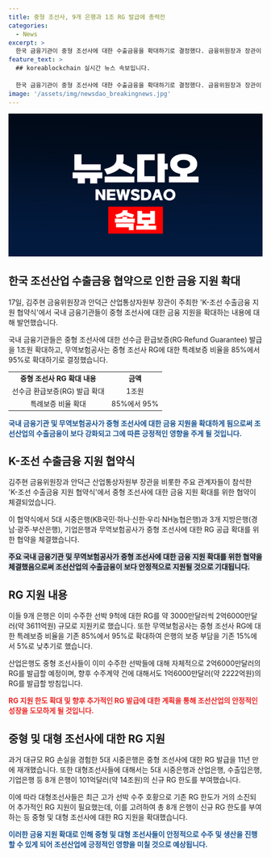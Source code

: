 ```yaml
---
title: 중형 조선사, 9개 은행과 1조 RG 발급에 총력전
categories:
  - News
excerpt: >
  한국 금융기관이 중형 조선사에 대한 수출금융을 확대하기로 결정했다. 금융위원장과 장관이 협약식을 열고 9개 은행이 선주한 선박에 대한 확대된 보증을 제공할 예정이며, 특례보증 비율 또한 기존 85%에서 95%로 확대될 예정이다. 이로써 조선업체들이 수주한 선박에 대한 보증 부담이 감소할 것으로 예상되며, 이는 조선산업의 경기부양에 긍정적인 영향을 미칠 것으로 전망된다.
feature_text: >
  ## koreablockchain 실시간 뉴스 속보입니다.

  한국 금융기관이 중형 조선사에 대한 수출금융을 확대하기로 결정했다. 금융위원장과 장관이 협약식을 열고 9개 은행이 선주한 선박에 대한 확대된 보증을 제공할 예정이며, 특례보증 비율 또한 기존 85%에서 95%로 확대될 예정이다. 이로써 조선업체들이 수주한 선박에 대한 보증 부담이 감소할 것으로 예상되며, 이는 조선산업의 경기부양에 긍정적인 영향을 미칠 것으로 전망된다.
image: '/assets/img/newsdao_breakingnews.jpg'
---
```

![koreablockchain 속보](/assets/img/newsdao_breakingnews.jpg)

<h2 data-ke-size="size26">한국 조선산업 수출금융 협약으로 인한 금융 지원 확대</h2>

<p>17일, 김주현 금융위원장과 안덕근 산업통상자원부 장관이 주최한 'K-조선 수출금융 지원 협약식'에서 국내 금융기관들이 중형 조선사에 대한 금융 지원을 확대하는 내용에 대해 발언했습니다. </p>

<p data-ke-size="size16">국내 금융기관들은 중형 조선사에 대한 선수금 환급보증(RG·Refund Guarantee) 발급을 1조원 확대하고, 무역보험공사는 중형 조선사 RG에 대한 특례보증 비율을 85%에서 95%로 확대하기로 결정했습니다. </p>

<table>
  <tr>
    <td style="text-align: center; height: 17px;"><b>중형 조선사 RG 확대 내용</b></td>
    <td style="text-align: center; height: 17px;"><b>금액</b></td>
  </tr>
  <tr>
    <td style="text-align: center; height: 17px;">선수금 환급보증(RG) 발급 확대</td>
    <td style="text-align: center; height: 17px;">1조원</td>
  </tr>
  <tr>
    <td style="text-align: center; height: 17px;">특례보증 비율 확대</td>
    <td style="text-align: center; height: 17px;">85%에서 95%</td>
  </tr>
</table>

<p><b><span style="color: #1a5490;">국내 금융기관 및 무역보험공사가 중형 조선사에 대한 금융 지원을 확대하게 됨으로써 조선산업의 수출금융이 보다 강화되고 그에 따른 긍정적인 영향을 주게 될 것입니다.</span></b></p>

<h2 data-ke-size="size26">K-조선 수출금융 지원 협약식</h2>

<p>김주현 금융위원장과 안덕근 산업통상자원부 장관을 비롯한 주요 관계자들이 참석한 'K-조선 수출금융 지원 협약식'에서 중형 조선사에 대한 금융 지원 확대를 위한 협약이 체결되었습니다.</p>

<p data-ke-size="size16">이 협약식에서 5대 시중은행(KB국민·하나·신한·우리·NH농협은행)과 3개 지방은행(경남·광주·부산은행), 기업은행과 무역보험공사가 중형 조선사에 대한 RG 공급 확대를 위한 협약을 체결했습니다. </p>

<p><b><span style="background-color: #21538527;">주요 국내 금융기관 및 무역보험공사가 중형 조선사에 대한 금융 지원 확대를 위한 협약을 체결했음으로써 조선산업의 수출금융이 보다 안정적으로 지원될 것으로 기대됩니다.</span></b></p>

<h2 data-ke-size="size26">RG 지원 내용</h2>

<p>이들 9개 은행은 이미 수주한 선박 9척에 대한 RG를 약 3000만달러씩 2억6000만달러(약 3611억원) 규모로 지원키로 했습니다. 또한 무역보험공사는 중형 조선사 RG에 대한 특례보증 비율을 기존 85%에서 95%로 확대하여 은행의 보증 부담을 기존 15%에서 5%로 낮추기로 했습니다.</p>

<p data-ke-size="size16">산업은행도 중형 조선사들이 이미 수주한 선박들에 대해 자체적으로 2억6000만달러의 RG를 발급할 예정이며, 향후 수주계약 건에 대해서도 1억6000만달러(약 2222억원)의 RG를 발급할 방침입니다. </p>

<p><b><span style="color: #ee2323;">RG 지원 한도 확대 및 향후 추가적인 RG 발급에 대한 계획을 통해 조선산업의 안정적인 성장을 도모하게 될 것입니다.</span></b></p>

<h2 data-ke-size="size26">중형 및 대형 조선사에 대한 RG 지원</h2>

<p>과거 대규모 RG 손실을 경험한 5대 시중은행은 중형 조선사에 대한 RG 발급을 11년 만에 재개했습니다. 또한 대형조선사들에 대해서는 5대 시중은행과 산업은행, 수출입은행, 기업은행 등 8개 은행이 101억달러(약 14조원)의 신규 RG 한도를 부여했습니다.</p>

<p data-ke-size="size16">이에 따라 대형조선사들은 최근 고가 선박 수주 호황으로 기존 RG 한도가 거의 소진되어 추가적인 RG 지원이 필요했는데, 이를 고려하여 총 8개 은행이 신규 RG 한도를 부여하는 등 중형 및 대형 조선사에 대한 RG 지원을 확대했습니다.</p>

<p><b><span style="color: #1a5490;">이러한 금융 지원 확대로 인해 중형 및 대형 조선사들이 안정적으로 수주 및 생산을 진행할 수 있게 되어 조선산업에 긍정적인 영향을 미칠 것으로 예상됩니다.</span></b></p>

